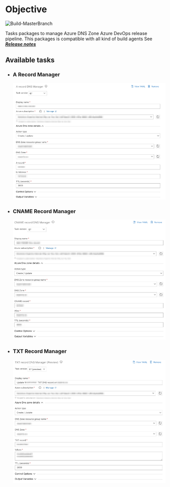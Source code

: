 # Objective

![Build-MasterBranch](https://dev.azure.com/experta/Community/_apis/build/status/expertasolutions.AzureDNSZoneExtensions?branchName=master)

Tasks packages to manage Azure DNS Zone Azure DevOps release pipeline.
This packages is compatible with all kind of build agents
See ***[Release notes](https://github.com/expertasolutions/AzureDNSZoneExtensions/releases)***

## Available tasks

- ### A Record Manager
  ![ARecord_Task_inputs](_img/ARecord_v6.png)

- ### CNAME Record Manager
  ![CNAMERecord_Task_inputs](_img/cnameRecord_v6.png)

- ### TXT Record Manager
  ![CNAMERecord_Task_inputs](_img/txtRecord_v6_preview.png)